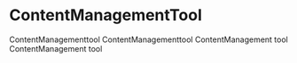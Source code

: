 # ContentManagementTool
ContentManagementtool
ContentManagementtool
ContentManagement tool
ContentManagement tool
